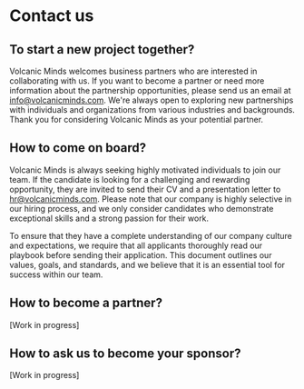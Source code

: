 # Contact us

## To start a new project together?

Volcanic Minds welcomes business partners who are interested in collaborating with us. If you want to become a partner or need more information about the partnership opportunities, please send us an email at [info@volcanicminds.com](mailto:info@volcanicminds.com). We're always open to exploring new partnerships with individuals and organizations from various industries and backgrounds.
Thank you for considering Volcanic Minds as your potential partner.

## How to come on board?

Volcanic Minds is always seeking highly motivated individuals to join our team. If the candidate is looking for a challenging and rewarding opportunity, they are invited to send their CV and a presentation letter to [hr@volcanicminds.com](mailto:hr@volcanicminds.com). Please note that our company is highly selective in our hiring process, and we only consider candidates who demonstrate exceptional skills and a strong passion for their work.

To ensure that they have a complete understanding of our company culture and expectations, we require that all applicants thoroughly read our playbook before sending their application. This document outlines our values, goals, and standards, and we believe that it is an essential tool for success within our team.

## How to become a partner?

[Work in progress]

## How to ask us to become your sponsor?

[Work in progress]
